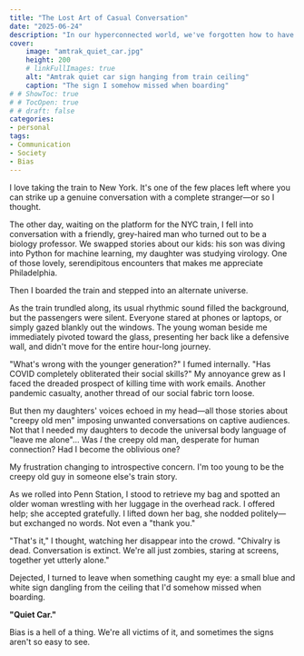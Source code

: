 ```yaml
---
title: "The Lost Art of Casual Conversation"
date: "2025-06-24"
description: "In our hyperconnected world, we've forgotten how to have meaningful casual conversations without agenda or purpose, or so I thought"
cover:
    image: "amtrak_quiet_car.jpg"
    height: 200
    # linkFullImages: true
    alt: "Amtrak quiet car sign hanging from train ceiling"
    caption: "The sign I somehow missed when boarding"
# # ShowToc: true
# # TocOpen: true
# # draft: false
categories:
- personal
tags:
- Communication
- Society
- Bias
---
```


I love taking the train to New York. It's one of the few places left where you can strike up a genuine conversation with a complete stranger—or so I thought.

The other day, waiting on the platform for the NYC train, I fell into conversation with a friendly, grey-haired man who turned out to be a biology professor. We swapped stories about our kids: his son was diving into Python for machine learning, my daughter was studying virology. One of those lovely, serendipitous encounters that makes me appreciate Philadelphia.

Then I boarded the train and stepped into an alternate universe.

As the train trundled along, its usual rhythmic sound filled the background, but the passengers were silent. Everyone stared at phones or laptops, or simply gazed blankly out the windows. The young woman beside me immediately pivoted toward the glass, presenting her back like a defensive wall, and didn't move for the entire hour-long journey.

"What's wrong with the younger generation?" I fumed internally. "Has COVID completely obliterated their social skills?" My annoyance grew as I faced the dreaded prospect of killing time with work emails. Another pandemic casualty, another thread of our social fabric torn loose.

But then my daughters' voices echoed in my head—all those stories about "creepy old men" imposing unwanted conversations on captive audiences. Not that I needed my daughters to decode the universal body language of "leave me alone"... Was *I* the creepy old man, desperate for human connection? Had I become the oblivious one?

My frustration changing to introspective concern.  I'm too young to be the creepy old guy in someone else's train story.

As we rolled into Penn Station, I stood to retrieve my bag and spotted an older woman wrestling with her luggage in the overhead rack. I offered help; she accepted gratefully. I lifted down her bag, she nodded politely—but exchanged no words. Not even a "thank you."

"That's it," I thought, watching her disappear into the crowd. "Chivalry is dead. Conversation is extinct. We're all just zombies, staring at screens, together yet utterly alone."

Dejected, I turned to leave when something caught my eye: a small blue and white sign dangling from the ceiling that I'd somehow missed when boarding.

**"Quiet Car."**

Bias is a hell of a thing. We're all victims of it, and sometimes the signs aren't so easy to see.